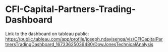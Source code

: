 # CFI-Capital-Partners-Trading-Dashboard

Link to the dashboard on tableau public: https://public.tableau.com/app/profile/joseph.ndayisenga/viz/CFICapitalPartnersTradingDashboard_16733625039480/DowJonesTechnicalAnalysis
